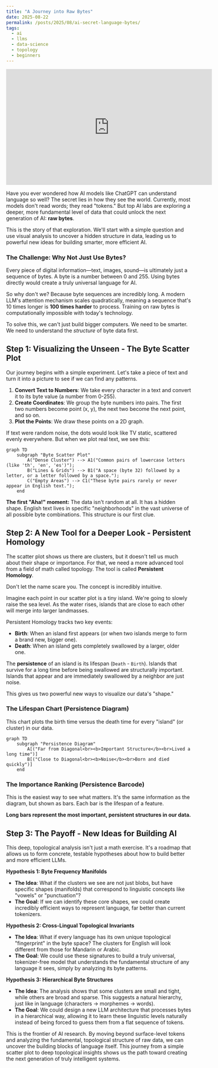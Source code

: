 ```yaml
---
title: "A Journey into Raw Bytes"
date: 2025-08-22
permalink: /posts/2025/08/ai-secret-language-bytes/
tags:
  - ai
  - llms
  - data-science
  - topology
  - beginners
---
```


<iframe width="560" height="315" src="https://www.youtube-nocookie.com/embed/MlBBSUT5X3A?si=EQG7TDtX_Meuj9fK" title="YouTube video player" frameborder="0" allow="accelerometer; autoplay; clipboard-write; encrypted-media; gyroscope; picture-in-picture; web-share" referrerpolicy="strict-origin-when-cross-origin" allowfullscreen></iframe>

Have you ever wondered how AI models like ChatGPT can understand language so well? The secret lies in how they see the world. Currently, most models don't read words; they read "tokens." But top AI labs are exploring a deeper, more fundamental level of data that could unlock the next generation of AI: **raw bytes**.

This is the story of that exploration. We'll start with a simple question and use visual analysis to uncover a hidden structure in data, leading us to powerful new ideas for building smarter, more efficient AI.

### The Challenge: Why Not Just Use Bytes?

Every piece of digital information—text, images, sound—is ultimately just a sequence of bytes. A byte is a number between 0 and 255. Using bytes directly would create a truly universal language for AI.

So why don't we? Because byte sequences are incredibly long. A modern LLM's attention mechanism scales quadratically, meaning a sequence that's 10 times longer is **100 times harder** to process. Training on raw bytes is computationally impossible with today's technology.

To solve this, we can't just build bigger computers. We need to be smarter. We need to understand the *structure* of byte data first.

## Step 1: Visualizing the Unseen - The Byte Scatter Plot

Our journey begins with a simple experiment. Let's take a piece of text and turn it into a picture to see if we can find any patterns.

1.  **Convert Text to Numbers**: We take every character in a text and convert it to its byte value (a number from 0-255).
2.  **Create Coordinates**: We group the byte numbers into pairs. The first two numbers become point (x, y), the next two become the next point, and so on.
3.  **Plot the Points**: We draw these points on a 2D graph.

If text were random noise, the dots would look like TV static, scattered evenly everywhere. But when we plot real text, we see this:

```mermaid
graph TD
    subgraph "Byte Scatter Plot"
        A("Dense Cluster") --> A1("Common pairs of lowercase letters (like 'th', 'en', 'es')");
        B("Lines & Grids") --> B1("A space (byte 32) followed by a letter, or a letter followed by a space.");
        C("Empty Areas") --> C1("These byte pairs rarely or never appear in English text.");
    end
```

**The first "Aha!" moment:** The data isn't random at all. It has a hidden shape. English text lives in specific "neighborhoods" in the vast universe of all possible byte combinations. This structure is our first clue.

## Step 2: A New Tool for a Deeper Look - Persistent Homology

The scatter plot shows us there are clusters, but it doesn't tell us much about their shape or importance. For that, we need a more advanced tool from a field of math called topology. The tool is called **Persistent Homology**.

Don't let the name scare you. The concept is incredibly intuitive.

Imagine each point in our scatter plot is a tiny island. We're going to slowly raise the sea level. As the water rises, islands that are close to each other will merge into larger landmasses.

Persistent Homology tracks two key events:
*   **Birth**: When an island first appears (or when two islands merge to form a brand new, bigger one).
*   **Death**: When an island gets completely swallowed by a larger, older one.

The **persistence** of an island is its lifespan (`Death` - `Birth`). Islands that survive for a long time before being swallowed are structurally important. Islands that appear and are immediately swallowed by a neighbor are just noise.

This gives us two powerful new ways to visualize our data's "shape."

### The Lifespan Chart (Persistence Diagram)

This chart plots the birth time versus the death time for every "island" (or cluster) in our data.

```mermaid
graph TD
    subgraph "Persistence Diagram"
        A[("Far from Diagonal<br><b>Important Structure</b><br>Lived a long time")]
        B[("Close to Diagonal<br><b>Noise</b><br>Born and died quickly")]
    end
```

### The Importance Ranking (Persistence Barcode)

This is the easiest way to see what matters. It's the same information as the diagram, but shown as bars. Each bar is the lifespan of a feature.

**Long bars represent the most important, persistent structures in our data.**

## Step 3: The Payoff - New Ideas for Building AI

This deep, topological analysis isn't just a math exercise. It's a roadmap that allows us to form concrete, testable hypotheses about how to build better and more efficient LLMs.

**Hypothesis 1: Byte Frequency Manifolds**
*   **The Idea**: What if the clusters we see are not just blobs, but have specific shapes (manifolds) that correspond to linguistic concepts like "vowels" or "punctuation"?
*   **The Goal**: If we can identify these core shapes, we could create incredibly efficient ways to represent language, far better than current tokenizers.

**Hypothesis 2: Cross-Lingual Topological Invariants**
*   **The Idea**: What if every language has its own unique topological "fingerprint" in the byte space? The clusters for English will look different from those for Mandarin or Arabic.
*   **The Goal**: We could use these signatures to build a truly universal, tokenizer-free model that understands the fundamental structure of any language it sees, simply by analyzing its byte patterns.

**Hypothesis 3: Hierarchical Byte Structures**
*   **The Idea**: The analysis shows that some clusters are small and tight, while others are broad and sparse. This suggests a natural hierarchy, just like in language (characters -> morphemes -> words).
*   **The Goal**: We could design a new LLM architecture that processes bytes in a hierarchical way, allowing it to learn these linguistic levels naturally instead of being forced to guess them from a flat sequence of tokens.

This is the frontier of AI research. By moving beyond surface-level tokens and analyzing the fundamental, topological structure of raw data, we can uncover the building blocks of language itself. This journey from a simple scatter plot to deep topological insights shows us the path toward creating the next generation of truly intelligent systems.

